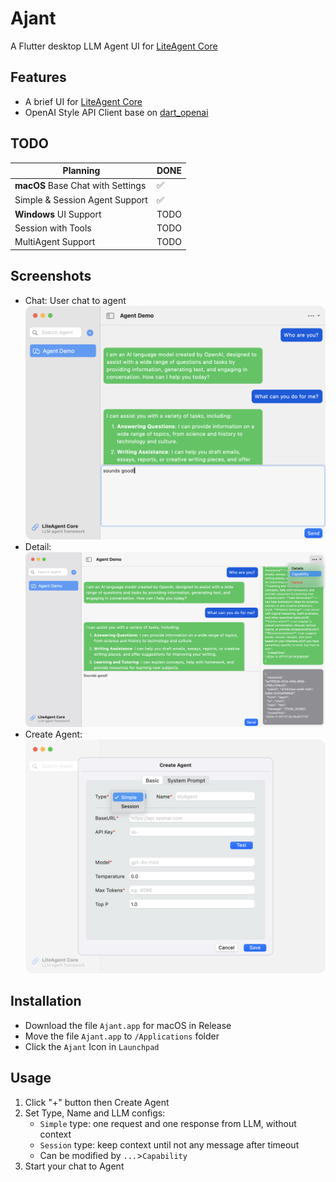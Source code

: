 # Ajant

A Flutter desktop LLM Agent UI for [LiteAgent Core](https://github.com/LiteVar/lite_agent_core_dart)

## Features

- A brief UI for [LiteAgent Core](https://github.com/LiteVar/lite_agent_core_dart)
- OpenAI Style API Client base on [dart_openai](https://github.com/anasfik/openai)

## TODO
| Planning                          | DONE |
|-----------------------------------|------|
| **macOS** Base Chat with Settings | ✅    |
| Simple & Session Agent Support    | ✅    |
| **Windows** UI Support            | TODO | 
| Session with Tools                | TODO |
| MultiAgent Support                | TODO |


## Screenshots

- Chat: User chat to agent
![chat](screenshots/chat.png)
- Detail: 
![detail](screenshots/detail.png)
- Create Agent:
![Create Agent](screenshots/create_agent.png)

## Installation

- Download the file `Ajant.app` for macOS in Release
- Move the file `Ajant.app` to `/Applications` folder
- Click the `Ajant` Icon in `Launchpad`

## Usage

1. Click "+" button then Create Agent
2. Set Type, Name and LLM configs: 
    - `Simple` type: one request and one response from LLM, without context
    - `Session` type: keep context until not any message after timeout
    - Can be modified by `...`>`Capability`
3. Start your chat to Agent